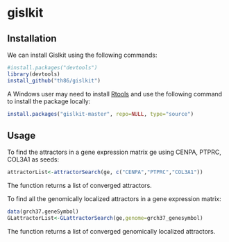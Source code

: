 gislkit
====


## Installation ##

We can install Gislkit using the following commands:
```r
#install.packages("devtools")
library(devtools)
install_github("th86/gislkit")
```

A Windows user may need to install [Rtools](http://cran.r-project.org/bin/windows/Rtools/) and use the following command to install the package locally:
```r
install.packages("gislkit-master", repo=NULL, type="source")
```

## Usage ##

To find the attractors in a gene expression matrix ge using CENPA, PTPRC, COL3A1 as seeds:
```r
attractorList<-attractorSearch(ge, c("CENPA","PTPRC","COL3A1"))
```
The function returns a list of converged attractors.


To find all the genomically localized attractors in a gene expression matrix:
```r
data(grch37.geneSymbol)
GLattractorList<-GLattractorSearch(ge,genome=grch37_genesymbol)
```
The function returns a list of converged genomically localized attractors.

